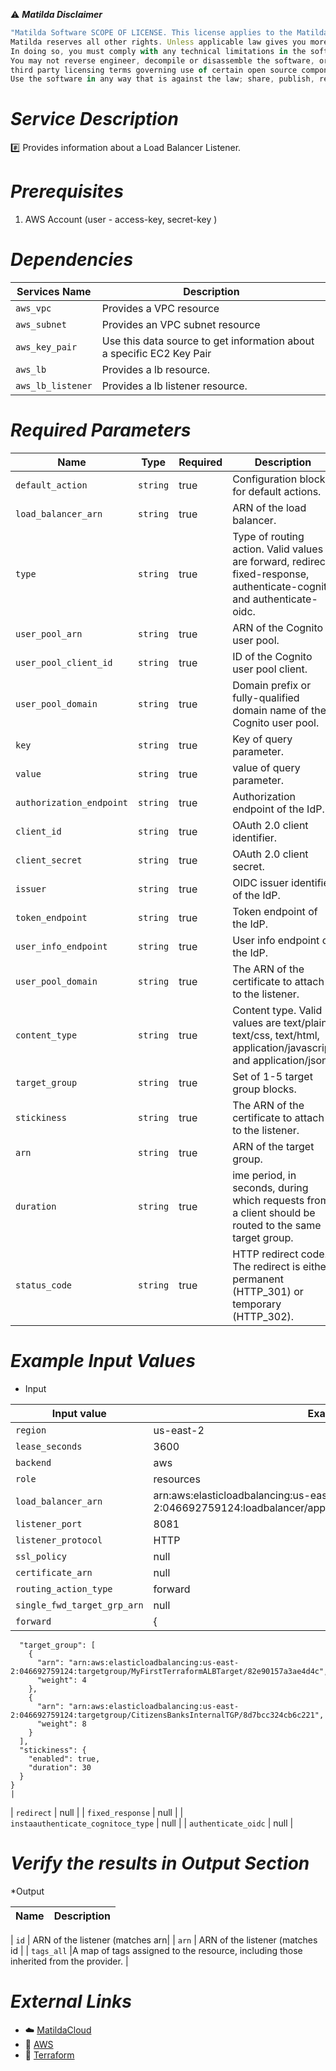 :warning: ***Matilda Disclaimer***
```javascript
"Matilda Software SCOPE OF LICENSE. This license applies to the Matilda cloud product. The software is licensed, not sold. This agreement only gives you some rights to use the software. 
Matilda reserves all other rights. Unless applicable law gives you more rights despite this limitation, you may use the software only as expressly permitted in this agreement. 
In doing so, you must comply with any technical limitations in the software that only allow you to use it in certain ways. 
You may not reverse engineer, decompile or disassemble the software, or otherwise attempt to derive the source code for the software except and solely to the extent required by 
third party licensing terms governing use of certain open source components that may be included in the software; remove, minimize, block or modify any notices of Matilda or its suppliers in the software; 
Use the software in any way that is against the law; share, publish, rent or lease the software, or provide the software as a offering for others to use."
```

# *Service Description*
:hash: Provides information about a Load Balancer Listener.

# *Prerequisites*
1. AWS Account (user - access-key, secret-key )

# *Dependencies*
| **Services Name**        | **Description**                                                      |
|--------------------------|----------------------------------------------------------------------|
| `aws_vpc`                | Provides a VPC resource                                              |
| `aws_subnet`             | Provides an VPC subnet resource                                      |
| `aws_key_pair`           | Use this data source to get information about a specific EC2 Key Pair|
| `aws_lb`                 | Provides a lb  resource.                                 |
| `aws_lb_listener`        | Provides a lb listener resource.                                 |


# *Required Parameters*
| Name | Type | Required | Description |
| --- | --- | --- | --- |
| `default_action` | `string` | true | Configuration block for default actions.                |
| `load_balancer_arn` | `string` | true| ARN of the load balancer.                      |
| `type` | `string` | true| Type of routing action. Valid values are forward, redirect, fixed-response, authenticate-cognito and authenticate-oidc.                             |
| `user_pool_arn` | `string` | true| ARN of the Cognito user pool.               |
| `user_pool_client_id` | `string` | true| ID of the Cognito user pool client.                |
| `user_pool_domain` | `string` | true| Domain prefix or fully-qualified domain name of the Cognito user pool.   |
| `key` | `string` | true| Key of query parameter.                           |
| `value` | `string` | true| value of query parameter.   |
| `authorization_endpoint` | `string` | true| Authorization endpoint of the IdP. |
| `client_id` | `string` | true| OAuth 2.0 client identifier.   |
| `client_secret` | `string` | true| OAuth 2.0 client secret.    |
| `issuer` | `string` | true| OIDC issuer identifier of the IdP.    |
| `token_endpoint` | `string` | true| Token endpoint of the IdP.     |
| `user_info_endpoint` | `string` | true| User info endpoint of the IdP.     |
| `user_pool_domain` | `string` | true| The ARN of the certificate to attach to the listener.      |
| `content_type` | `string` | true| Content type. Valid values are text/plain, text/css, text/html, application/javascript and application/json.                       |
| `target_group` | `string` | true|  Set of 1-5 target group blocks. |
| `stickiness` | `string` | true| The ARN of the certificate to attach to the listener. |
| `arn` | `string` | true| ARN of the target group. |
| `duration` | `string` | true| ime period, in seconds, during which requests from a client should be routed to the same target group.                             |
| `status_code` | `string` | true|  HTTP redirect code. The redirect is either permanent (HTTP_301) or temporary (HTTP_302). |






# *Example Input Values*
* Input

| Input value                       | Example values                                                                           |
|-----------------------------------|------------------------------------------------------------------------------------------|
| `region`                             | us-east-2                                                                    | 
| `lease_seconds`                   | 3600                                                                                 |
| `backend`                   | aws                                                                                 |
| `role`                   | resources                                                                                 |
| `load_balancer_arn`                   | arn:aws:elasticloadbalancing:us-east-2:046692759124:loadbalancer/app/MyFirstTerraformAppLB/1508ffe5d4fc6163                   |
| `listener_port`                   | 8081                                                                                 |
| `listener_protocol`                   | HTTP                                                                                 |
| `ssl_policy`                   | null                                                                                 |
| `certificate_arn`                   | null                                                                                 |
| `routing_action_type`                   | forward                                                              |
| `single_fwd_target_grp_arn`                   | null                                                                    |
| `forward`                   | {
      "target_group": [
        {
          "arn": "arn:aws:elasticloadbalancing:us-east-2:046692759124:targetgroup/MyFirstTerraformALBTarget/82e90157a3ae4d4c",
          "weight": 4
        },
        {
          "arn": "arn:aws:elasticloadbalancing:us-east-2:046692759124:targetgroup/CitizensBanksInternalTGP/8d7bcc324cb6c221",
          "weight": 8
        }
      ],
      "stickiness": {
        "enabled": true,
        "duration": 30
      }
    }                                                                                 |
| `redirect`                   | null                                                                                 |
| `fixed_response`                   | null                                                                                |
| `instaauthenticate_cognitoce_type`                   | null                                                                                 |
| `authenticate_oidc`                   | null                                                                                 |




# *Verify the results in Output Section*
*Output

| Name | Description |
| ------------- | ------------- |

| `id` | ARN of the listener (matches arn|
| `arn` | ARN of the listener (matches id |
| `tags_all` |A map of tags assigned to the resource, including those inherited from the provider. |


# *External Links*
* :cloud: [MatildaCloud](https://www.matildacloud.com/docs/ "Matildacloud")
* :link: [AWS](https://aws.amazon.com/console/)
* :link: [Terraform](https://registry.terraform.io/providers/hashicorp/aws/latest/docs/resources/lb_listener#attributes-reference)
